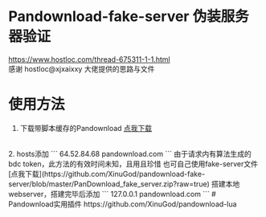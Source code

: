 # Pandownload-fake-server 伪装服务器验证
https://www.hostloc.com/thread-675311-1-1.html
<br>
感谢 hostloc@xjxaixxy 大佬提供的思路与文件
# 使用方法
1. 下载带脚本缓存的Pandownload
[点我下载](https://github.com/XinuGod/pandownload-fake-server/blob/master/PanDownload_add_temp.zip?raw=true)
<br>
2. hosts添加
```
64.52.84.68 pandownload.com
```
由于请求内有算法生成的bdc token，此方法的有效时间未知，且用且珍惜
也可自己使用fake-server文件[点我下载](https://github.com/XinuGod/pandownload-fake-server/blob/master/PanDownload_fake_server.zip?raw=true)
搭建本地webserver，搭建完毕后添加
```
127.0.0.1 pandownload.com
```
# Pandownload实用插件
https://github.com/XinuGod/pandownload-lua
